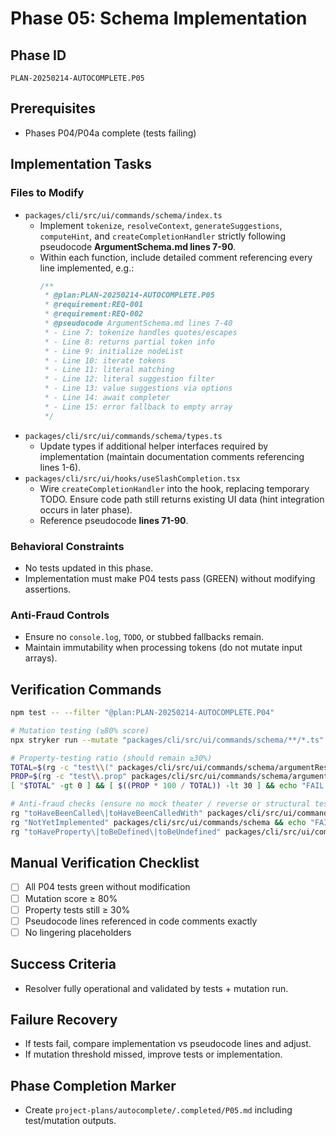 # Phase 05: Schema Implementation

## Phase ID
`PLAN-20250214-AUTOCOMPLETE.P05`

## Prerequisites
- Phases P04/P04a complete (tests failing)

## Implementation Tasks

### Files to Modify
- `packages/cli/src/ui/commands/schema/index.ts`
  - Implement `tokenize`, `resolveContext`, `generateSuggestions`, `computeHint`, and `createCompletionHandler` strictly following pseudocode **ArgumentSchema.md lines 7-90**.
  - Within each function, include detailed comment referencing every line implemented, e.g.:
    ```typescript
    /**
     * @plan:PLAN-20250214-AUTOCOMPLETE.P05
     * @requirement:REQ-001
     * @requirement:REQ-002
     * @pseudocode ArgumentSchema.md lines 7-40
     * - Line 7: tokenize handles quotes/escapes
     * - Line 8: returns partial token info
     * - Line 9: initialize nodeList
     * - Line 10: iterate tokens
     * - Line 11: literal matching
     * - Line 12: literal suggestion filter
     * - Line 13: value suggestions via options
     * - Line 14: await completer
     * - Line 15: error fallback to empty array
     */
    ```
- `packages/cli/src/ui/commands/schema/types.ts`
  - Update types if additional helper interfaces required by implementation (maintain documentation comments referencing lines 1-6).
- `packages/cli/src/ui/hooks/useSlashCompletion.tsx`
  - Wire `createCompletionHandler` into the hook, replacing temporary TODO. Ensure code path still returns existing UI data (hint integration occurs in later phase).
  - Reference pseudocode **lines 71-90**.

### Behavioral Constraints
- No tests updated in this phase.
- Implementation must make P04 tests pass (GREEN) without modifying assertions.

### Anti-Fraud Controls
- Ensure no `console.log`, `TODO`, or stubbed fallbacks remain.
- Maintain immutability when processing tokens (do not mutate input arrays).

## Verification Commands

```bash
npm test -- --filter "@plan:PLAN-20250214-AUTOCOMPLETE.P04"

# Mutation testing (≥80% score)
npx stryker run --mutate "packages/cli/src/ui/commands/schema/**/*.ts" --thresholds.high 80

# Property-testing ratio (should remain ≥30%)
TOTAL=$(rg -c "test\\(" packages/cli/src/ui/commands/schema/argumentResolver.test.ts | awk -F: '{s+=$2} END {print s}')
PROP=$(rg -c "test\\.prop" packages/cli/src/ui/commands/schema/argumentResolver.test.ts | awk -F: '{s+=$2} END {print s}')
[ "$TOTAL" -gt 0 ] && [ $((PROP * 100 / TOTAL)) -lt 30 ] && echo "FAIL: Property tests below 30%"

# Anti-fraud checks (ensure no mock theater / reverse or structural tests)
rg "toHaveBeenCalled\|toHaveBeenCalledWith" packages/cli/src/ui/commands/schema && echo "FAIL: mock theater detected"
rg "NotYetImplemented" packages/cli/src/ui/commands/schema && echo "FAIL: reverse testing detected"
rg "toHaveProperty\|toBeDefined\|toBeUndefined" packages/cli/src/ui/commands/schema | grep -v "specific value" && echo "FAIL: structural test detected"
```

## Manual Verification Checklist
- [ ] All P04 tests green without modification
- [ ] Mutation score ≥ 80%
- [ ] Property tests still ≥ 30%
- [ ] Pseudocode lines referenced in code comments exactly
- [ ] No lingering placeholders

## Success Criteria
- Resolver fully operational and validated by tests + mutation run.

## Failure Recovery
- If tests fail, compare implementation vs pseudocode lines and adjust.
- If mutation threshold missed, improve tests or implementation.

## Phase Completion Marker
- Create `project-plans/autocomplete/.completed/P05.md` including test/mutation outputs.
